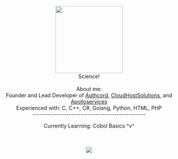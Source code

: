 <div align="center">
 <img src="https://cdn.discordapp.com/attachments/1051923458025586728/1075558495203643402/riamu-yumemi-idolmaster.gif" width="180"/>
</div>
<div align="center">
 Science!
</div>
<br>

<div align="center">About me:</div>

<div align="center">
Founder and Lead Developer of <a href="https://authcord.xyz">Authcord</a>, <a href="https://cloudhostsolutions.co">CloudHostSolutions</a>, and <a   href="https://apolloservices.xyz">Apolloservices</a>
  <div align="center">
   Experienced with: 
   C,
   C++,
   C#,
   Golang,
   Python,
   HTML,
   PHP
  </div>
 
  <div align="center">
   -----------------------------------------------
   
   Currently Learning: Cobol Basics ^v^
  </div>
 
 </div>
<br>
<br>
<!--<div align="center">
<img src="https://komarev.com/ghpvc/?username=ZER0x1337&&style=flat-square&color=brightgreen" align="center" />
</div>  
<br>
!-->
<div align="center"><img src="https://github-readme-stats.vercel.app/api?username=ZER0x1337&show_icons=true&theme=tokyonight" align="center" /></div>
<br>
